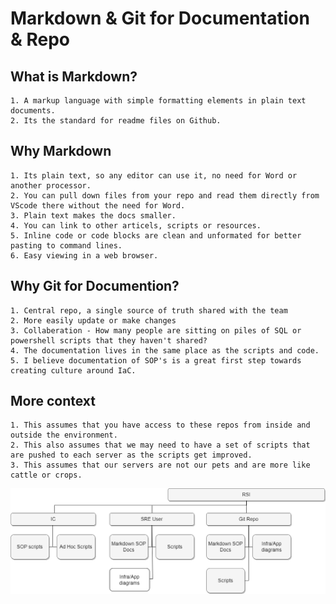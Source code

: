 # Markdown & Git for Documentation & Repo

## What is Markdown?

    1. A markup language with simple formatting elements in plain text documents. 
    2. Its the standard for readme files on Github.

## Why Markdown

    1. Its plain text, so any editor can use it, no need for Word or another processor. 
    2. You can pull down files from your repo and read them directly from VScode there without the need for Word. 
    3. Plain text makes the docs smaller.
    4. You can link to other articels, scripts or resources.
    5. Inline code or code blocks are clean and unformated for better pasting to command lines.
    6. Easy viewing in a web browser.

## Why Git for Documention?

    1. Central repo, a single source of truth shared with the team
    2. More easily update or make changes
    3. Collaberation - How many people are sitting on piles of SQL or powershell scripts that they haven't shared?
    4. The documentation lives in the same place as the scripts and code.
    5. I believe documentation of SOP's is a great first step towards creating culture around IaC. 

## More context

    1. This assumes that you have access to these repos from inside and outside the environment. 
    2. This also assumes that we may need to have a set of scripts that are pushed to each server as the scripts get improved. 
    3. This assumes that our servers are not our pets and are more like cattle or crops.

![Markdown-Scripts-Diagram](MarkdownDemo/Markdown-Scripts-Diagram.drawio.png)

